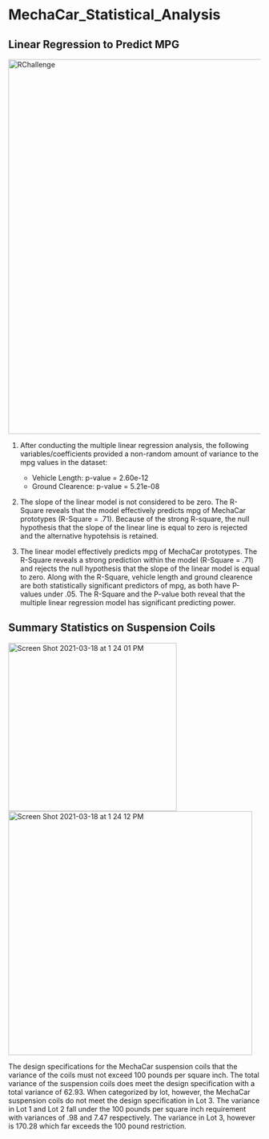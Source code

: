 
# MechaCar_Statistical_Analysis

## Linear Regression to Predict MPG

<img width="748" alt="RChallenge" src="https://user-images.githubusercontent.com/74932178/111669350-17ba0d00-87ed-11eb-91c5-e060131d7c7d.png">

1. After conducting the multiple linear regression analysis, the following variables/coefficients provided a non-random amount of variance to the mpg values in the dataset:
      - Vehicle Length: p-value = 2.60e-12
      - Ground Clearence: p-value = 5.21e-08

2. The slope of the linear model is not considered to be zero. The R-Square reveals that the model effectively predicts mpg of MechaCar prototypes (R-Square = .71). Because of the strong R-square, the null hypothesis that the slope of the linear line is equal to zero is rejected and the alternative hypotehsis is retained. 

3. The linear model effectively predicts mpg of MechaCar prototypes. The R-Square reveals a strong prediction within the model (R-Square = .71) and rejects the null hypothesis that the slope of the linear model is equal to zero. Along with the R-Square, vehicle length and ground clearence are both statistically significant predictors of mpg, as both have P-values under .05. The R-Square and the P-value both reveal that the multiple linear regression model has significant predicting power. 


## Summary Statistics on Suspension Coils

<img width="336" alt="Screen Shot 2021-03-18 at 1 24 01 PM" src="https://user-images.githubusercontent.com/74932178/111669585-551e9a80-87ed-11eb-9564-4575f5f56e9d.png">

<img width="487" alt="Screen Shot 2021-03-18 at 1 24 12 PM" src="https://user-images.githubusercontent.com/74932178/111669609-5a7be500-87ed-11eb-9fed-f45fe98e298a.png">

The design specifications for the MechaCar suspension coils that the variance of the coils must not exceed 100 pounds per square inch. The total variance of the suspension coils does meet the design specification with a total variance of 62.93. When categorized by lot, however, the MechaCar suspension coils do not meet the design specification in Lot 3. The variance in Lot 1 and Lot 2 fall under the 100 pounds per square inch requirement with variances of .98 and 7.47 respectively. The variance in Lot 3, however is 170.28 which far exceeds the 100 pound restriction. 
